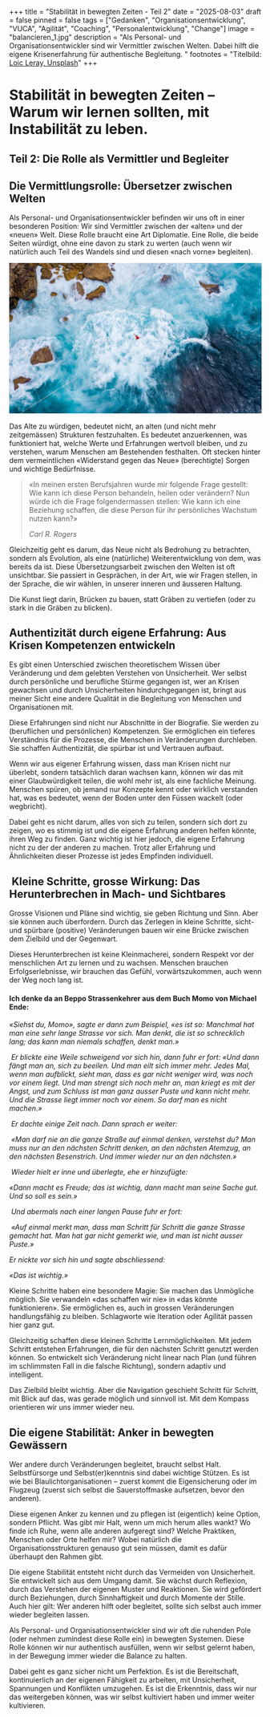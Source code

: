 +++
title = "Stabilität in bewegten Zeiten - Teil 2"
date = "2025-08-03"
draft = false
pinned = false
tags = ["Gedanken", "Organisationsentwicklung", "VUCA", "Agilität", "Coaching", "Personalentwicklung", "Change"]
image = "balancieren_1.jpg"
description = "Als Personal- und Organisationsentwickler sind wir Vermittler zwischen Welten. Dabei hilft die eigene Krisenerfahrung für authentische Begleitung. "
footnotes = "Titelbild: [Loic Leray, Unsplash](https://unsplash.com/de/@loicleray)"
+++
# Stabilität in bewegten Zeiten – Warum wir lernen sollten, mit Instabilität zu leben.

## Teil 2: Die Rolle als Vermittler und Begleiter

## Die Vermittlungsrolle: Übersetzer zwischen Welten

Als Personal- und Organisationsentwickler befinden wir uns oft in einer besonderen Position: Wir sind Vermittler zwischen der «alten» und der «neuen» Welt. Diese Rolle braucht eine Art Diplomatie. Eine Rolle, die beide Seiten würdigt, ohne eine davon zu stark zu werten (auch wenn wir natürlich auch Teil des Wandels sind und diesen «nach vorne» begleiten).

![](balancieren_1-2.jpg)

Das Alte zu würdigen, bedeutet nicht, an alten (und nicht mehr zeitgemässen) Strukturen festzuhalten. Es bedeutet anzuerkennen, was funktioniert hat, welche Werte und Erfahrungen wertvoll bleiben, und zu verstehen, warum Menschen am Bestehenden festhalten. Oft stecken hinter dem vermeintlichen «Widerstand gegen das Neue» (berechtigte) Sorgen und wichtige Bedürfnisse.

> «In meinen ersten Berufsjahren wurde mir folgende Frage gestellt: Wie kann ich diese Person behandeln, heilen oder verändern? Nun würde ich die Frage folgendermassen stellen: Wie kann ich eine Beziehung schaffen, die diese Person für ihr persönliches Wachstum nutzen kann?» 
>
> *Carl R. Rogers*

Gleichzeitig geht es darum, das Neue nicht als Bedrohung zu betrachten, sondern als Evolution, als eine (natürliche) Weiterentwicklung von dem, was bereits da ist. Diese Übersetzungsarbeit zwischen den Welten ist oft unsichtbar. Sie passiert in Gesprächen, in der Art, wie wir Fragen stellen, in der Sprache, die wir wählen, in unserer inneren und äusseren Haltung.

Die Kunst liegt darin, Brücken zu bauen, statt Gräben zu vertiefen (oder zu stark in die Gräben zu blicken).

## Authentizität durch eigene Erfahrung: Aus Krisen Kompetenzen entwickeln

Es gibt einen Unterschied zwischen theoretischem Wissen über Veränderung und dem gelebten Verstehen von Unsicherheit. Wer selbst durch persönliche und berufliche Stürme gegangen ist, wer an Krisen gewachsen und durch Unsicherheiten hindurchgegangen ist, bringt aus meiner Sicht eine andere Qualität in die Begleitung von Menschen und Organisationen mit.

Diese Erfahrungen sind nicht nur Abschnitte in der Biografie. Sie werden zu (beruflichen und persönlichen) Kompetenzen. Sie ermöglichen ein tieferes Verständnis für die Prozesse, die Menschen in Veränderungen durchleben. Sie schaffen Authentizität, die spürbar ist und Vertrauen aufbaut.

Wenn wir aus eigener Erfahrung wissen, dass man Krisen nicht nur überlebt, sondern tatsächlich daran wachsen kann, können wir das mit einer Glaubwürdigkeit teilen, die wohl mehr ist, als eine fachliche Meinung. Menschen spüren, ob jemand nur Konzepte kennt oder wirklich verstanden hat, was es bedeutet, wenn der Boden unter den Füssen wackelt (oder wegbricht).

Dabei geht es nicht darum, alles von sich zu teilen, sondern sich dort zu zeigen, wo es stimmig ist und die eigene Erfahrung anderen helfen könnte, ihren Weg zu finden. Ganz wichtig ist hier jedoch, die eigene Erfahrung nicht zu der der anderen zu machen. Trotz aller Erfahrung und Ähnlichkeiten dieser Prozesse ist jedes Empfinden individuell. 

##  Kleine Schritte, grosse Wirkung: Das Herunterbrechen in Mach- und Sichtbares

Grosse Visionen und Pläne sind wichtig, sie geben Richtung und Sinn. Aber sie können auch überfordern. Durch das Zerlegen in kleine Schritte, sicht- und spürbare (positive) Veränderungen bauen wir eine Brücke zwischen dem Zielbild und der Gegenwart.

Dieses Herunterbrechen ist keine Kleinmacherei, sondern Respekt vor der menschlichen Art zu lernen und zu wachsen. Menschen brauchen Erfolgserlebnisse, wir brauchen das Gefühl, vorwärtszukommen, auch wenn der Weg noch lang ist. 

#### Ich denke da an Beppo Strassenkehrer aus dem Buch Momo von Michael Ende: 

*«Siehst du, Momo», sagte er dann zum Beispiel, «es ist so: Manchmal hat man eine sehr lange Strasse vor sich. Man denkt, die ist so schrecklich lang; das kann man niemals schaffen, denkt man.»*

 *Er blickte eine Weile schweigend vor sich hin, dann fuhr er fort: «Und dann fängt man an, sich zu beeilen. Und man eilt sich immer mehr. Jedes Mal, wenn man aufblickt, sieht man, dass es gar nicht weniger wird, was noch vor einem liegt. Und man strengt sich noch mehr an, man kriegt es mit der Angst, und zum Schluss ist man ganz ausser Puste und kann nicht mehr. Und die Strasse liegt immer noch vor einem. So darf man es nicht machen.»*

 *Er dachte einige Zeit nach. Dann sprach er weiter:*

 *«Man darf nie an die ganze Straße auf einmal denken, verstehst du? Man muss nur an den nächsten Schritt denken, an den nächsten Atemzug, an den nächsten Besenstrich. Und immer wieder nur an den nächsten.»*

 *Wieder hielt er inne und überlegte, ehe er hinzufügte:*

*«Dann macht es Freude; das ist wichtig, dann macht man seine Sache gut. Und so soll es sein.»*

 *Und abermals nach einer langen Pause fuhr er fort:*

 *«Auf einmal merkt man, dass man Schritt für Schritt die ganze Strasse gemacht hat. Man hat gar nicht gemerkt wie, und man ist nicht ausser Puste.»*

*Er nickte vor sich hin und sagte abschliessend:*

*«Das ist wichtig.»*

Kleine Schritte haben eine besondere Magie: Sie machen das Unmögliche möglich. Sie verwandeln «das schaffen wir nie» in «das könnte funktionieren». Sie ermöglichen es, auch in grossen Veränderungen handlungsfähig zu bleiben. Schlagworte wie Iteration oder Agilität passen hier ganz gut. 

Gleichzeitig schaffen diese kleinen Schritte Lernmöglichkeiten. Mit jedem Schritt entstehen Erfahrungen, die für den nächsten Schritt genutzt werden können. So entwickelt sich Veränderung nicht linear nach Plan (und führen im schlimmsten Fall in die falsche Richtung), sondern adaptiv und intelligent. 

Das Zielbild bleibt wichtig. Aber die Navigation geschieht Schritt für Schritt, mit Blick auf das, was gerade möglich und sinnvoll ist. Mit dem Kompass orientieren wir uns immer wieder neu. 

## Die eigene Stabilität: Anker in bewegten Gewässern

Wer andere durch Veränderungen begleitet, braucht selbst Halt. Selbstfürsorge und Selbst(er)kenntnis sind dabei wichtige Stützen. Es ist wie bei Blaulichtorganisationen – zuerst kommt die Eigensicherung oder im Flugzeug (zuerst sich selbst die Sauerstoffmaske aufsetzen, bevor den anderen).

Diese eigenen Anker zu kennen und zu pflegen ist (eigentlich) keine Option, sondern Pflicht. Was gibt mir Halt, wenn um mich herum alles wankt? Wo finde ich Ruhe, wenn alle anderen aufgeregt sind? Welche Praktiken, Menschen oder Orte helfen mir? Wobei natürlich die Organisationsstrukturen genauso gut sein müssen, damit es dafür überhaupt den Rahmen gibt. 

Die eigene Stabilität entsteht nicht durch das Vermeiden von Unsicherheit. Sie entwickelt sich aus dem Umgang damit. Sie wächst durch Reflexion, durch das Verstehen der eigenen Muster und Reaktionen. Sie wird gefördert durch Beziehungen, durch Sinnhaftigkeit und durch Momente der Stille. Auch hier gilt: Wer anderen hilft oder begleitet, sollte sich selbst auch immer wieder begleiten lassen.

Als Personal- und Organisationsentwickler sind wir oft die ruhenden Pole (oder nehmen zumindest diese Rolle ein) in bewegten Systemen. Diese Rolle können wir nur authentisch ausfüllen, wenn wir selbst gelernt haben, in der Bewegung immer wieder die Balance zu halten.

Dabei geht es ganz sicher nicht um Perfektion. Es ist die Bereitschaft, kontinuierlich an der eigenen Fähigkeit zu arbeiten, mit Unsicherheit, Spannungen und Konflikten umzugehen. Es ist die Erkenntnis, dass wir nur das weitergeben können, was wir selbst kultiviert haben und immer weiter kultivieren.